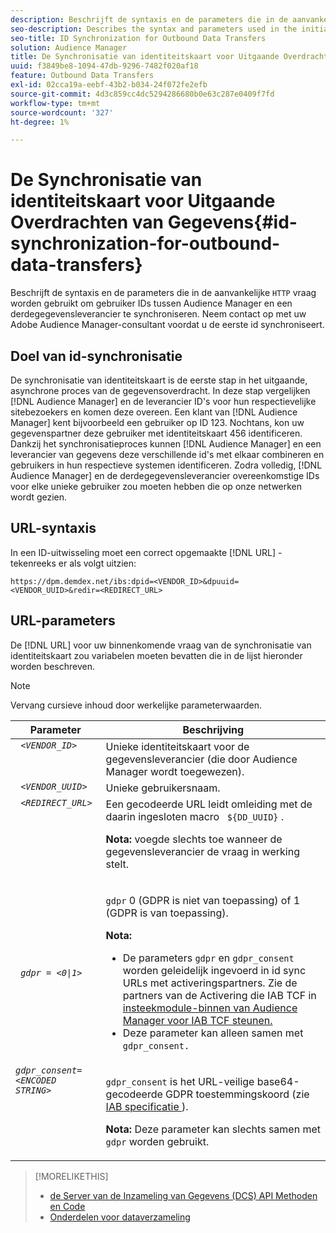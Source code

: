 ```yaml
---
description: Beschrijft de syntaxis en de parameters die in de aanvankelijke vraag van HTTP worden gebruikt om gebruiker IDs tussen Audience Manager en een derdegegevensleverancier te synchroniseren. Neem contact op met uw Adobe Audience Manager-consultant voordat u de eerste id synchroniseert.
seo-description: Describes the syntax and parameters used in the initial HTTP call to synchronize user IDs between Audience Manager and a third-party data provider. Contact your Adobe Audience Manager consultant before attempting your first ID synchronization.
seo-title: ID Synchronization for Outbound Data Transfers
solution: Audience Manager
title: De Synchronisatie van identiteitskaart voor Uitgaande Overdrachten van Gegevens
uuid: f3849be8-1094-47db-9296-7482f020af18
feature: Outbound Data Transfers
exl-id: 02cca19a-eebf-43b2-b034-24f072fe2efb
source-git-commit: 4d3c859cc4dc5294286680b0e63c287e0409f7fd
workflow-type: tm+mt
source-wordcount: '327'
ht-degree: 1%

---
```


# De Synchronisatie van identiteitskaart voor Uitgaande Overdrachten van Gegevens{#id-synchronization-for-outbound-data-transfers}

Beschrijft de syntaxis en de parameters die in de aanvankelijke `HTTP` vraag worden gebruikt om gebruiker IDs tussen Audience Manager en een derdegegevensleverancier te synchroniseren. Neem contact op met uw Adobe Audience Manager-consultant voordat u de eerste id synchroniseert.

<!-- c_id_sync_out.xml -->

## Doel van id-synchronisatie

De synchronisatie van identiteitskaart is de eerste stap in het uitgaande, asynchrone proces van de gegevensoverdracht. In deze stap vergelijken [!DNL Audience Manager] en de leverancier ID&#39;s voor hun respectievelijke sitebezoekers en komen deze overeen. Een klant van [!DNL Audience Manager] kent bijvoorbeeld een gebruiker op ID 123. Nochtans, kon uw gegevenspartner deze gebruiker met identiteitskaart 456 identificeren. Dankzij het synchronisatieproces kunnen [!DNL Audience Manager] en een leverancier van gegevens deze verschillende id&#39;s met elkaar combineren en gebruikers in hun respectieve systemen identificeren. Zodra volledig, [!DNL Audience Manager] en de derdegegevensleverancier overeenkomstige IDs voor elke unieke gebruiker zou moeten hebben die op onze netwerken wordt gezien.

## URL-syntaxis

In een ID-uitwisseling moet een correct opgemaakte [!DNL URL] -tekenreeks er als volgt uitzien:

```
https://dpm.demdex.net/ibs:dpid=<VENDOR_ID>&dpuuid=<VENDOR_UUID>&redir=<REDIRECT_URL>
```

## URL-parameters

De [!DNL URL] voor uw binnenkomende vraag van de synchronisatie van identiteitskaart zou variabelen moeten bevatten die in de lijst hieronder worden beschreven.

>[!NOTE]
>
>Vervang cursieve inhoud door werkelijke parameterwaarden.

<table id="table_EB9F4246E2A34ABB8ED06EA458EB186F"> 
 <thead> 
  <tr> 
   <th colname="col1" class="entry"> Parameter </th> 
   <th colname="col2" class="entry"> Beschrijving </th> 
  </tr> 
 </thead>
 <tbody> 
  <tr valign="top"> 
   <td colname="col1"> <code> <i>&lt;VENDOR_ID&gt;</i> </code> </td> 
   <td colname="col2">Unieke identiteitskaart voor de gegevensleverancier (die door <span class="keyword"> Audience Manager </span> wordt toegewezen). </td> 
  </tr> 
  <tr valign="top"> 
   <td colname="col1"> <code> <i>&lt;VENDOR_UUID&gt;</i> </code> </td> 
   <td colname="col2"> Unieke gebruikersnaam. </td> 
  </tr> 
  <tr valign="top"> 
   <td colname="col1"> <code> <i>&lt;REDIRECT_URL&gt;</i> </code> </td> 
   <td colname="col2">Een gecodeerde URL leidt omleiding met de daarin ingesloten macro <code> ${DD_UUID}</code> . <p><b> Nota:</b> voegde slechts toe wanneer de gegevensleverancier de vraag in werking stelt. </p> </td> 
  </tr> 
    </tr> 
  <tr> 
   <td colname="col1"> <code> <i>gdpr = &lt;0|1&gt;</i> </code> </td> 
   <td colname="col2"> <p><code>gdpr</code> 0 (GDPR is niet van toepassing) of 1 (GDPR is van toepassing).</p><p><b> Nota:</b> <ul><li>De parameters <code>gdpr</code> en <code>gdpr_consent</code> worden geleidelijk ingevoerd in id sync URLs met activeringspartners. Zie de partners van de Activering die IAB TCF in <a href="../../overview/data-security-and-privacy/aam-iab-plugin.md#aam-activation-partners"> insteekmodule-binnen van Audience Manager voor IAB TCF steunen.</a></li><li>Deze parameter kan alleen samen met <code>gdpr_consent.</code></li></ul></p></td>
  </tr> 
    </tr> 
  <tr valign="top"> 
   <td colname="col1"> <code><i>gdpr_consent=&lt;ENCODED STRING&gt;</i> </code> </td> 
   <td colname="col2"><p><code>gdpr_consent</code> is het URL-veilige base64-gecodeerde GDPR toestemmingskoord (zie <a href="https://github.com/InteractiveAdvertisingBureau/GDPR-Transparency-and-Consent-Framework/blob/master/URL-based%20Consent%20Passing_%20Framework%20Guidance.md#specifications" format="http" scope="external"> IAB specificatie </a>).</p><p><b> Nota:</b> Deze parameter kan slechts samen met <code>gdpr</code> worden gebruikt.</p> </td> 
  </tr> 
 </tbody> 
</table>

>[!MORELIKETHIS]
>
>* [ de Server van de Inzameling van Gegevens (DCS) API Methoden en Code ](../../api/dcs-intro/dcs-event-calls/dcs-event-calls.md)
>* [Onderdelen voor dataverzameling](../../reference/system-components/components-data-collection.md)
